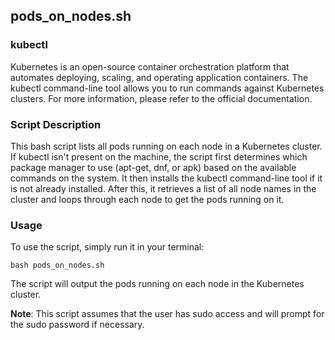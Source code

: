 ## pods_on_nodes.sh

### kubectl
Kubernetes is an open-source container orchestration platform that automates deploying, scaling, and operating application containers. The kubectl command-line tool allows you to run commands against Kubernetes clusters. For more information, please refer to the official documentation.

### Script Description
This bash script lists all pods running on each node in a Kubernetes cluster. If kubectl isn't present on the machine, the script first determines which package manager to use (apt-get, dnf, or apk) based on the available commands on the system. It then installs the kubectl command-line tool if it is not already installed. After this, it retrieves a list of all node names in the cluster and loops through each node to get the pods running on it.

### Usage
To use the script, simply run it in your terminal:

```
bash pods_on_nodes.sh
```
The script will output the pods running on each node in the Kubernetes cluster.

**Note**: This script assumes that the user has sudo access and will prompt for the sudo password if necessary.